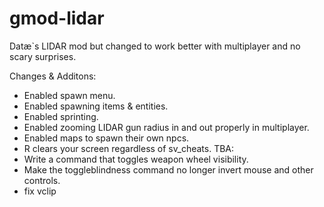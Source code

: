 # gmod-lidar
Datæ`s LIDAR mod but changed to work better with multiplayer and no scary surprises.

Changes & Additons:
- Enabled spawn menu.
- Enabled spawning items & entities.
- Enabled sprinting.
- Enabled zooming LIDAR gun radius in and out properly in multiplayer.
- Enabled maps to spawn their own npcs.
- R clears your screen regardless of sv_cheats.
TBA:
- Write a command that toggles weapon wheel visibility.
- Make the toggleblindness command no longer invert mouse and other controls.
- fix vclip